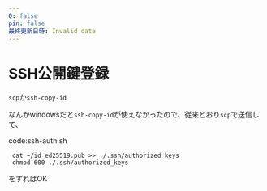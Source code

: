 ```yaml
---
Q: false
pin: false
最終更新日時: Invalid date
---
```

# SSH公開鍵登録

`scp`か`ssh-copy-id`

なんかwindowsだと`ssh-copy-id`が使えなかったので、従来どおり`scp`で送信して、

code:ssh-auth.sh

```Plain
 cat ~/id_ed25519.pub >> ./.ssh/authorized_keys
 chmod 600 ./.ssh/authorized_keys
```

をすればOK